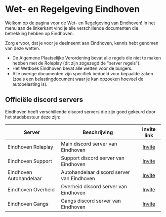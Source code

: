 # Wet- en Regelgeving Eindhoven

Welkom op de pagina voor de Wet- en Regelgeving van Eindhoven!
In het menu aan de linkerkant vind je alle verschillende documenten die betrekking hebben op Eindhoven.

Zorg ervoor, dat je voor je deelneemt aan Eindhoven, kennis hebt genomen van deze wetten.

- De Algemene Plaatselijke Verordening bevat alle regels die niet te maken hebben met de Roleplay (dit zijn zogezegd de "server regels").
- Het Wetboek Eindhoven bevat alle wetten voor de burgers.
- Alle overige documenten zijn specifiek bedoeld voor bepaalde zaken (zoals een belastingdocument waar je kan opzoeken hoeveel de autobelasting is).

## Officiële discord servers

Eindhoven heeft verschillende discord servers die zijn goed gekeurd door het stadsbestuur deze zijn:

| Server | Beschrijving | Invite link |
|---|---|:---:|
|Eindhoven Roleplay| Main discord server van Eindhoven | [Invite](https://discord.gg/wts) |
|Eindhoven Support| Support discord server van Eindhoven | [Invite](https://discord.gg/8Ahe6GAFgB) |
|Eindhoven Autohandelaar| Autohandelaar discord server van Eindhoven | [Invite](https://discord.gg/MVBNNZn6s6) |
|Eindhoven Overheid| Overheid discord server van Eindhoven | [Invite](https://discord.gg/JVXktEZdbX) |
|Eindhoven Gangs| Gangs discord server van Eindhoven | [Invite](https://discord.gg/ymu8QECSht) |
